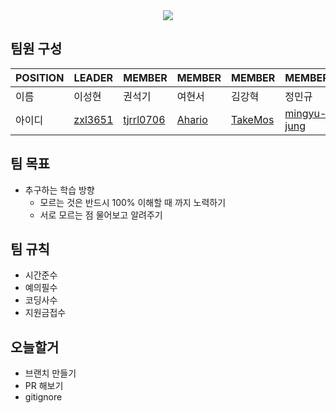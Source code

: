 <div align=center>
	<img src="https://capsule-render.vercel.app/api?type=slice&color=auto&height=300&section=header&text=Team11%20🔥코친놈들🔥&desc=2023%20LIKELION%20APP-iOS3rd&animation=twinkling&fontSize=70&fontAlignY=40" />
</div>


## 팀원 구성

|POSITION|LEADER|MEMBER|MEMBER|MEMBER|MEMBER|
|---|------|---|---|---|---|
|이름|이성현|권석기|여현서|김강혁|정민규|
|아이디|[zxl3651](https://github.com/zxl3651)|[tjrrl0706](https://github.com/tjrrl0706)|[Ahario](https://github.com/Ahario)|[TakeMos](https://github.com/TakeMos)|[mingyu-jung](https://github.com/mingyu-Jung)|


## 팀 목표
* 추구하는 학습 방향
  * 모르는 것은 반드시 100% 이해할 때 까지 노력하기
  * 서로 모르는 점 물어보고 알려주기
 
## 팀 규칙
* 시간준수
* 예의필수
* 코딩사수
* 지원금접수

## 오늘할거
- 브랜치 만들기
- PR 해보기
- gitignore 
